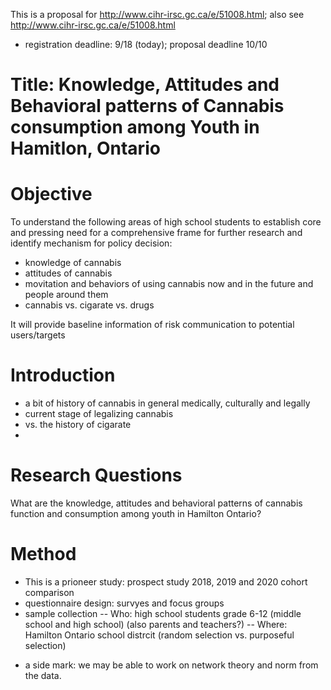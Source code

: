 This is a proposal for http://www.cihr-irsc.gc.ca/e/51008.html; also see  http://www.cihr-irsc.gc.ca/e/51008.html

- registration deadline:  9/18 (today); proposal deadline 10/10

# Title:  Knowledge, Attitudes and Behavioral patterns of Cannabis consumption among Youth in Hamitlon, Ontario

# Objective

To understand the following areas of high school students to establish core and pressing need for a comprehensive frame for further research and identify mechanism for policy decision:
- knowledge of cannabis
- attitudes of cannabis
- movitation and behaviors of using cannabis now and in the future and people around them
- cannabis vs. cigarate vs. drugs

It will provide baseline information of risk communication to potential users/targets 

# Introduction

- a bit of history of cannabis in general medically, culturally and legally
- current stage of legalizing cannabis
- vs. the history of cigarate
- 

# Research Questions

What are the knowledge, attitudes and behavioral patterns of cannabis function and consumption among youth in Hamilton Ontario?

# Method

- This is a prioneer study:  prospect study 2018, 2019 and 2020 cohort comparison
- questionnaire design:  survyes and focus groups
- sample collection
-- Who: high school students grade 6-12 (middle school and high school) (also parents and teachers?)
-- Where:  Hamilton Ontario school distrcit (random selection vs. purposeful selection)

* a side mark:  we may be able to work on network theory and norm from the data.


# 
